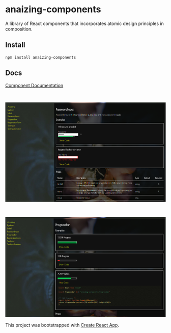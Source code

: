 # anaizing-components

A library of React components that incorporates atomic design principles in composition.

## Install

```
npm install anaizing-components
```

## Docs
[Component Documentation](https://anaizing.github.io/anaizing-components/)


<br>

![Screenshot of docs page](ComponentDocs.png)

<br>

![Screenshot of docs page](SyntaxHighlighting.png)





This project was bootstrapped with [Create React App](https://github.com/facebookincubator/create-react-app).
